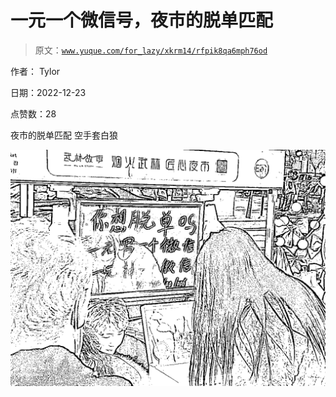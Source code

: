 # 一元一个微信号，夜市的脱单匹配

> 原文：[`www.yuque.com/for_lazy/xkrm14/rfpik8qa6mph76od`](https://www.yuque.com/for_lazy/xkrm14/rfpik8qa6mph76od)

作者： Tylor 

日期：2022-12-23 

点赞数：28 

夜市的脱单匹配 空手套白狼 

![](img/63badd8d6219db33901259458c9ac70f.png) 

